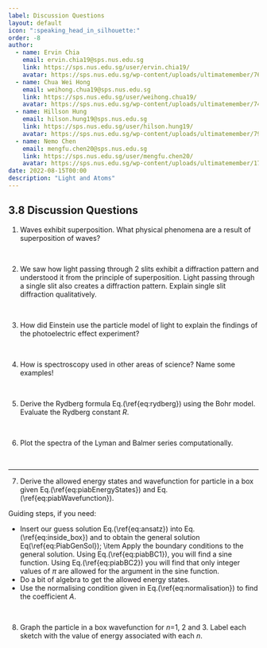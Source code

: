 ```yaml
---
label: Discussion Questions
layout: default
icon: ":speaking_head_in_silhouette:"
order: -8
author:
  - name: Ervin Chia
    email: ervin.chia19@sps.nus.edu.sg
    link: https://sps.nus.edu.sg/user/ervin.chia19/
    avatar: https://sps.nus.edu.sg/wp-content/uploads/ultimatemember/76/profile_photo-190x190.jpg?1660521922
  - name: Chua Wei Hong
    email: weihong.chua19@sps.nus.edu.sg
    link: https://sps.nus.edu.sg/user/weihong.chua19/
    avatar: https://sps.nus.edu.sg/wp-content/uploads/ultimatemember/74/profile_photo-190x190.jpg?1660522020
  - name: Hillson Hung
    email: hilson.hung19@sps.nus.edu.sg
    link: https://sps.nus.edu.sg/user/hilson.hung19/
    avatar: https://sps.nus.edu.sg/wp-content/uploads/ultimatemember/79/profile_photo-190x190.jpg?1660522020
  - name: Nemo Chen
    email: mengfu.chen20@sps.nus.edu.sg
    link: https://sps.nus.edu.sg/user/mengfu.chen20/
    avatar: https://sps.nus.edu.sg/wp-content/uploads/ultimatemember/172/profile_photo-190x190.jpg?1660521984
date: 2022-08-15T00:00
description: "Light and Atoms"
---
```


## 3.8 Discussion Questions

1. Waves exhibit superposition. What physical phenomena are a result
of superposition of waves?

</br>

2. We saw how light passing through 2 slits exhibit a diffraction
pattern and understood it from the principle of superposition. Light
passing through a single slit also creates a diffraction pattern.
Explain single slit diffraction qualitatively.

</br>

3. How did Einstein use the particle model of light to explain the
findings of the photoelectric effect experiment?

</br>

4. How is spectroscopy used in other areas of science? Name some examples!

</br>

5. Derive the Rydberg formula Eq.(\ref{eq:rydberg}) using the Bohr
model. Evaluate the Rydberg constant $R$. 

</br>

6. Plot the spectra of the Lyman and Balmer series computationally. 

</br>

---

7. Derive the allowed energy states and wavefunction for particle
in a box given Eq.(\ref{eq:piabEnergyStates}) and Eq.(\ref{eq:piabWavefunction}). 

Guiding steps, if you need: 

- Insert our guess solution Eq.(\ref{eq:ansatz}) into Eq.(\ref{eq:inside_box})
and to obtain the general solution Eq(\ref{eq:PiabGenSol}); 
\item Apply the boundary conditions to the general solution. Using Eq.(\ref{eq:piabBC1}),
you will find a sine function. Using Eq.(\ref{eq:piabBC2}) you will
find that only integer values of $\pi$ are allowed for the argument
in the sine function.
- Do a bit of algebra to get the allowed energy states.
-  Use the normalising condition given in Eq.(\ref{eq:normalisation})
to find the coefficient $A$.

</br>

8. Graph the particle in a box wavefunction for $n=$1, 2 and 3. Label
each sketch with the value of energy associated with each $n$.